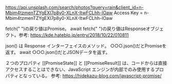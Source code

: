 https://api.unsplash.com/search/photos?query=rain&client_id=n-Mbim4tzmenTZYgEXI7p8y0-XLnX-ItwFCLhh-lOaw
Access Key = n-Mbim4tzmenTZYgEXI7p8y0-XLnX-ItwFCLhh-lOaw


fetch(" ")の戻り値はPromise。
await fetch(" ")の戻り値はResponseオブジェクト。参考: https://kde.hateblo.jp/entry/2018/10/22/010811
    
json() は Response インターフェイスのメソッド。
○○○.json()だとPromiseを返す。
await ○○○.json()だとJSONデータを返す。

２つのプロパティ [[PromiseState]] と [[PromiseResult]] は、コードからは直接アクセスすることはできない、JavaScript エンジンが内部でのみ使用するプロパティとなっている。
参考: https://hidekazu-blog.com/javascript-promise/